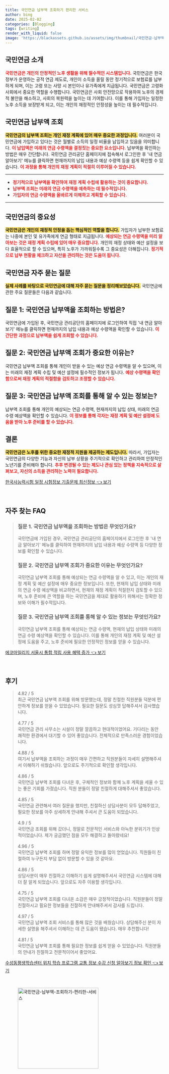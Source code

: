 ```yaml
---
title: 국민연금 납부액 조회하기 편리한 서비스
author: bing
date: 2025-02-02
categories: [Blogging]
tags: [writing]
render_with_liquid: false
image: 'https://blackassets.github.io/assets/img/thumbnail/국민연금-납부액-조회하기-편리한-서비스.webp'
---
```



<h2 id='국민연금_소개'>국민연금 소개</h2>

<p><b><span style="color: #ee2323;">국민연금은 개인의 안정적인 노후 생활을 위해 필수적인 시스템입니다.</span></b> 국민연금은 한국 정부가 운영하는 공적 연금 제도로, 개인이 소득을 올릴 동안 정기적으로 보험료를 납부하게 되며, 이는 고령 또는 사망 시 본인이나 유가족에게 지급됩니다. 국민연금은 고령화 사회에서 중요한 역할을 수행합니다. 국민연금은 사회 안전망으로 작용하여 노후의 경제적 불안을 해소하고, 사회의 복원력을 높이는 데 기여합니다. 이를 통해 가입자는 일정한 노후 소득을 보장받게 되고, 이는 개인의 재정적인 안정성을 높이는 데 필수적입니다.</p>

<h2 id='국민연금_납부액_조회'>국민연금 납부액 조회</h2>

<p><b><span style="background-color: #ffe066;">국민연금의 납부액 조회는 개인 재정 계획에 있어 매우 중요한 과정입니다.</span></b> 여러분이 국민연금에 가입하고 있다는 것은 월별로 소득의 일정 비율을 납입하고 있음을 의미합니다. <b><span style="color: #ee2323;">이 납입액은 미래의 연금 수령액을 결정짓는 중요한 요소입니다.</span></b> 납부액을 확인하는 방법은 매우 간단합니다. 국민연금 관리공단 홈페이지에 접속해서 로그인한 후 '내 연금 알아보기' 메뉴를 클릭하면 현재까지의 납입 내용과 예상 수령액 등을 쉽게 확인할 수 있습니다. <b><span style="color: #ee2323;">이 과정을 통해 개인의 재정 계획이 적절히 이루어질 수 있습니다.</span></b></p>

<hr />

<ul>
    <li><b><span style="color: #ee2323;">정기적으로 납부액을 확인하여 재정 계획 수립에 활용하는 것이 중요합니다.</span></b></li>
    <li><b><span style="color: #ee2323;">납부액 조회는 미래의 연금 수령액을 예측하는 데 필수적입니다.</span></b></li>
    <li><b><span style="color: #ee2323;">가입자의 연금 수령액을 올바르게 이해하고 계획할 수 있습니다.</span></b></li>
</ul>

<hr />

<h2 id='국민연금_중요성'>국민연금의 중요성</h2>

<p><b><span style="background-color: #ffe066;">국민연금은 개인의 재정적 안정을 돕는 핵심적인 역할을 합니다.</span></b> 가입자가 납부한 보험료는 나중에 본인 및 유가족에게 연금 형태로 지급됩니다. <b><span style="color: #ee2323;">예상되는 연금 수령액을 미리 알아보는 것은 재정 계획 수립에 있어 매우 중요합니다.</span></b> 개인의 재정 상태와 예산 설정을 보다 효율적으로 할 수 있으며, 특히 노후가 가까워질수록 그 중요성은 더해집니다. <b><span style="color: #ee2323;">정기적으로 납부 현황을 체크하고 자산을 관리하는 것은 도움이 됩니다.</span></b></p>

<h2 id='자주_묻는_질문'>국민연금 자주 묻는 질문</h2>

<p><b><span style="background-color: #ffe066;">실제 사례를 바탕으로 국민연금에 대해 자주 묻는 질문을 정리해보았습니다.</span></b> 국민연금에 관한 주요 질문들은 다음과 같습니다.</p>

<h2 id='질문_1'>질문 1: 국민연금 납부액을 조회하는 방법은?</h2>

<p>국민연금에 가입된 후, 국민연금 관리공단의 홈페이지에 로그인하여 직접 '내 연금 알아보기' 메뉴를 클릭하면 현재까지의 납입 내용과 예상 수령액을 확인할 수 있습니다. <b><span style="color: #ee2323;">이 간단한 과정으로 납부액을 쉽게 조회할 수 있습니다.</span></b></p>

<h2 id='질문_2'>질문 2: 국민연금 납부액 조회가 중요한 이유는?</h2>

<p>국민연금 납부액 조회를 통해 개인이 받을 수 있는 예상 연금 수령액을 알 수 있으며, 이는 미래의 재정 계획 수립 및 예산 설정에 필수적인 정보가 됩니다. <b><span style="color: #ee2323;">예상 수령액을 확인함으로써 재정 계획의 적절함을 검토하고 조정할 수 있습니다.</span></b></p>

<h2 id='질문_3'>질문 3: 국민연금 납부액 조회를 통해 알 수 있는 정보는?</h2>

<p>납부액 조회를 통해 개인의 예상되는 연금 수령액, 현재까지의 납입 상태, 미래의 연금 수령 예상액을 확인할 수 있습니다. <b><span style="color: #ee2323;">이 정보를 통해 각자는 재정 계획 및 예산 설정에 도움을 받아 노후 준비를 할 수 있습니다.</span></b></p>

<h2 id='결론'>결론</h2>

<p><b><span style="background-color: #ffe066;">국민연금은 노후를 위한 중요한 재정적 지원을 제공하는 제도입니다.</span></b> 따라서, 가입자는 국민연금의 다양한 기능과 자신의 납부 상황을 주기적으로 확인하고 관리하여 안정적인 노년기를 준비해야 합니다. <b><span style="color: #ee2323;">추후 변경될 수 있는 제도나 관심 있는 정책을 지속적으로 살펴보고, 자신의 소득을 관리하는 노력이 필요합니다.</span></b></p>


<p><a class="click-button" title="한국사능력시험 일정 시험정보 기출문제 최신정보" href="https://blackassets.github.io/posts/%ED%95%9C%EA%B5%AD%EC%82%AC%EB%8A%A5%EB%A0%A5%EC%8B%9C%ED%97%98-%EC%9D%BC%EC%A0%95-%EC%8B%9C%ED%97%98%EC%A0%95%EB%B3%B4-%EA%B8%B0%EC%B6%9C%EB%AC%B8%EC%A0%9C-%EC%B5%9C%EC%8B%A0%EC%A0%95%EB%B3%B4/" rel="dofollow">한국사능력시험 일정 시험정보 기출문제 최신정보 👈 보기</a></p><br>
<h2 id='자주_찾는_FAQ'>자주 찾는 FAQ</h2>
<div itemscope="" itemtype="https://schema.org/FAQPage"> 
<blockquote> 
<div itemscope="" itemprop="mainEntity" itemtype="https://schema.org/Question"> 
<h3 itemprop="name">질문 1. 국민연금 납부액을 조회하는 방법은 무엇인가요?</h3> 
<div itemscope="" itemprop="acceptedAnswer" itemtype="https://schema.org/Answer"> 
<span itemprop="text"> 
<p>국민연금에 가입된 경우, 국민연금 관리공단의 홈페이지에서 로그인한 후 '내 연금 알아보기' 메뉴를 클릭하여 현재까지의 납입 내용과 예상 수령액 등 다양한 정보를 확인할 수 있습니다.</p> 
</span> 
</div> 
</div> 

<div itemscope="" itemprop="mainEntity" itemtype="https://schema.org/Question"> 
<h3 itemprop="name">질문 2. 국민연금 납부액 조회가 중요한 이유는 무엇인가요?</h3> 
<div itemscope="" itemprop="acceptedAnswer" itemtype="https://schema.org/Answer"> 
<span itemprop="text"> 
<p>국민연금 납부액 조회를 통해 예상되는 연금 수령액을 알 수 있고, 이는 개인의 재정 계획 및 예산 설정에 매우 중요한 정보입니다. 또한, 현재의 납입 상태와 미래의 연금 수령 예상액을 비교하면서, 현재의 재정 계획이 적절한지 검토할 수 있으며, 노후 준비에 큰 역할을 하는 국민연금을 제대로 활용하기 위해서는 정확한 정보와 이해가 필수적입니다.</p> 
</span> 
</div> 
</div> 

<div itemscope="" itemprop="mainEntity" itemtype="https://schema.org/Question"> 
<h3 itemprop="name">질문 3. 국민연금 납부액 조회를 통해 알 수 있는 정보는 무엇인가요?</h3> 
<div itemscope="" itemprop="acceptedAnswer" itemtype="https://schema.org/Answer"> 
<span itemprop="text"> 
<p>국민연금 납부액 조회를 통해 예상되는 연금 수령액, 현재의 납입 상태와 미래의 연금 수령 예상액을 확인할 수 있습니다. 이를 통해 개인의 재정 계획 및 예산 설정에 도움을 주고, 노후 준비에 필요한 안정적인 정보를 얻을 수 있습니다.</p> 
</span> 
</div> 
</div> 
</blockquote> 
</div>
<p><a class="click-button" title="에코마일리지 서울시 통합 적립 사용 혜택 증가" href="https://blackassets.github.io/posts/%EC%97%90%EC%BD%94%EB%A7%88%EC%9D%BC%EB%A6%AC%EC%A7%80-%EC%84%9C%EC%9A%B8%EC%8B%9C-%ED%86%B5%ED%95%A9-%EC%A0%81%EB%A6%BD-%EC%82%AC%EC%9A%A9-%ED%98%9C%ED%83%9D-%EC%A6%9D%EA%B0%80/" rel="dofollow">에코마일리지 서울시 통합 적립 사용 혜택 증가 👈 보기</a></p><br>
<h2 id='후기'>후기</h2>
<div itemscope itemtype="https://schema.org/Product">
  <blockquote>
  <div itemprop="review" itemscope itemtype="https://schema.org/Review">
      <div itemprop="reviewRating" itemscope itemtype="https://schema.org/Rating"> <span itemprop="ratingValue">4.82</span> / <span itemprop="bestRating">5</span> </div>
      <span itemprop="reviewBody">최근 국민연금 납부액 조회를 위해 방문했는데, 정말 친절한 직원분들 덕분에 편안하게 정보를 얻을 수 있었습니다. 필요한 질문도 성심껏 답해주셔서 감사했습니다.</span>
  </div>
  <br>
  <div itemprop="review" itemscope itemtype="https://schema.org/Review">
      <div itemprop="reviewRating" itemscope itemtype="https://schema.org/Rating"> <span itemprop="ratingValue">4.77</span> / <span itemprop="bestRating">5</span> </div>
      <span itemprop="reviewBody">국민연금 관리 사무소는 시설이 정말 깔끔하고 현대적이었어요. 기다리는 동안 쾌적한 환경에서 대기할 수 있어 좋았습니다. 전체적으로 만족스러운 경험이었습니다.</span>
  </div>
  <br>
  <div itemprop="review" itemscope itemtype="https://schema.org/Review">
      <div itemprop="reviewRating" itemscope itemtype="https://schema.org/Rating"> <span itemprop="ratingValue">4.88</span> / <span itemprop="bestRating">5</span> </div>
      <span itemprop="reviewBody">여기서 납부액을 조회하는 과정이 매우 간편하고 직원분들이 자세히 설명해주셔서 이해하기 쉬웠습니다. 앞으로도 주기적으로 확인할 생각입니다.</span>
  </div>
  <br>
  <div itemprop="review" itemscope itemtype="https://schema.org/Review">
      <div itemprop="reviewRating" itemscope itemtype="https://schema.org/Rating"> <span itemprop="ratingValue">4.86</span> / <span itemprop="bestRating">5</span> </div>
      <span itemprop="reviewBody">국민연금 납부액 조회를 다녀온 후, 구체적인 정보와 함께 노후 계획을 세울 수 있는 좋은 기회를 가졌습니다. 직원 분들이 정말 친절하게 대해주셔서 좋았습니다.</span>
  </div>
  <br>
  <div itemprop="review" itemscope itemtype="https://schema.org/Review">
      <div itemprop="reviewRating" itemscope itemtype="https://schema.org/Rating"> <span itemprop="ratingValue">4.85</span> / <span itemprop="bestRating">5</span> </div>
      <span itemprop="reviewBody">국민연금 관련해서 여러 질문을 했지만, 친절하신 상담사분이 모두 답해주었고, 필요한 정보를 아주 상세하게 안내해 주셔서 큰 도움이 되었습니다.</span>
  </div>
  <br>
  <div itemprop="review" itemscope itemtype="https://schema.org/Review">
      <div itemprop="reviewRating" itemscope itemtype="https://schema.org/Rating"> <span itemprop="ratingValue">4.9</span> / <span itemprop="bestRating">5</span> </div>
      <span itemprop="reviewBody">국민연금 조회를 위해 갔더니, 정말로 전문적인 서비스와 아늑한 분위기가 인상적이었습니다. 제가 궁금했던 점을 모두 해결하고 돌아왔네요!</span>
  </div>
  <br>
  <div itemprop="review" itemscope itemtype="https://schema.org/Review">
      <div itemprop="reviewRating" itemscope itemtype="https://schema.org/Rating"> <span itemprop="ratingValue">4.96</span> / <span itemprop="bestRating">5</span> </div>
      <span itemprop="reviewBody">국민연금 납부액 조회를 하며 정말 유익한 정보를 많이 얻었습니다. 직원들이 친절하여 누구든지 부담 없이 방문할 수 있을 것 같아요.</span>
  </div>
  <br>
  <div itemprop="review" itemscope itemtype="https://schema.org/Review">
      <div itemprop="reviewRating" itemscope itemtype="https://schema.org/Rating"> <span itemprop="ratingValue">4.86</span> / <span itemprop="bestRating">5</span> </div>
      <span itemprop="reviewBody">상담사분이 매우 친절하고 이해하기 쉽게 설명해주셔서 국민연금 시스템에 대해 더 잘 알게 되었습니다. 앞으로도 자주 이용할 생각입니다.</span>
  </div>
  <br>
  <div itemprop="review" itemscope itemtype="https://schema.org/Review">
      <div itemprop="reviewRating" itemscope itemtype="https://schema.org/Rating"> <span itemprop="ratingValue">4.75</span> / <span itemprop="bestRating">5</span> </div>
      <span itemprop="reviewBody">국민연금 납부액 조회를 다녀온 소감은 매우 긍정적이었습니다. 직원분들이 정말 친절하시고 필요한 정보들을 친절하게 안내해주셔서 감사를 드립니다.</span>
  </div>
  <br>
  <div itemprop="review" itemscope itemtype="https://schema.org/Review">
      <div itemprop="reviewRating" itemscope itemtype="https://schema.org/Rating"> <span itemprop="ratingValue">4.97</span> / <span itemprop="bestRating">5</span> </div>
      <span itemprop="reviewBody">국민연금 납부액 조회 서비스를 통해 많은 것을 배웠습니다. 상담해주신 분이 자세한 설명을 해주셔서 이해하는 데 큰 도움이 됐습니다. 매우 추천합니다!</span>
  </div>
  <br>
  <div itemprop="review" itemscope itemtype="https://schema.org/Review">
      <div itemprop="reviewRating" itemscope itemtype="https://schema.org/Rating"> <span itemprop="ratingValue">4.81</span> / <span itemprop="bestRating">5</span> </div>
      <span itemprop="reviewBody">국민연금 납부액 조회를 통해 필요한 정보를 쉽게 얻을 수 있었습니다. 직원분들의 안내가 친절하고 전문적이어서 좋았어요.</span>
  </div>
  </blockquote>
</div>
<p><a class="click-button" title="수성동평생학습센터 위치 학습 프로그램 교통 정보 수강 신청 알아보기 정보 확인" href="https://blackassets.github.io/posts/%EC%88%98%EC%84%B1%EB%8F%99%ED%8F%89%EC%83%9D%ED%95%99%EC%8A%B5%EC%84%BC%ED%84%B0-%EC%9C%84%EC%B9%98-%ED%95%99%EC%8A%B5-%ED%94%84%EB%A1%9C%EA%B7%B8%EB%9E%A8-%EA%B5%90%ED%86%B5-%EC%A0%95%EB%B3%B4-%EC%88%98%EA%B0%95-%EC%8B%A0%EC%B2%AD-%EC%95%8C%EC%95%84%EB%B3%B4%EA%B8%B0-%EC%A0%95%EB%B3%B4-%ED%99%95%EC%9D%B8/" rel="dofollow">수성동평생학습센터 위치 학습 프로그램 교통 정보 수강 신청 알아보기 정보 확인 👈 보기</a></p><br>
<figure class="image"><img src="https://blackassets.github.io/assets/img/thumbnail/국민연금-납부액-조회하기-편리한-서비스.webp" alt="국민연금-납부액-조회하기-편리한-서비스" width="256" height="256"></figure>